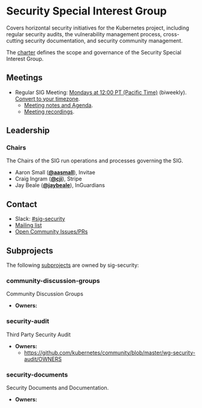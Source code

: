 <!---
This is an autogenerated file!

Please do not edit this file directly, but instead make changes to the
sigs.yaml file in the project root.

To understand how this file is generated, see https://git.k8s.io/community/generator/README.md
--->
# Security Special Interest Group

Covers horizontal security initiatives for the Kubernetes project, including  regular security audits, the vulnerability management process, cross-cutting  security documentation, and security community management.

The [charter](charter.md) defines the scope and governance of the Security Special Interest Group.

## Meetings
* Regular SIG Meeting: [Mondays at 12:00 PT (Pacific Time)](https://zoom.us/j/8416212023) (biweekly). [Convert to your timezone](http://www.thetimezoneconverter.com/?t=12:00&tz=PT%20%28Pacific%20Time%29).
  * [Meeting notes and Agenda](https://docs.google.com/document/d/1GgmmNYN88IZ2v2NBiO3gdU8Riomm0upge_XNVxEYXp0/edit?usp=sharing).
  * [Meeting recordings](tba).

## Leadership

### Chairs
The Chairs of the SIG run operations and processes governing the SIG.

* Aaron Small (**[@aasmall](https://github.com/aasmall)**), Invitae
* Craig Ingram (**[@cji](https://github.com/cji)**), Stripe
* Jay Beale (**[@jaybeale](https://github.com/jaybeale)**), InGuardians

## Contact
- Slack: [#sig-security](https://kubernetes.slack.com/messages/sig-security)
- [Mailing list](https://groups.google.com/forum/#!forum/kubernetes-sig-security)
- [Open Community Issues/PRs](https://github.com/kubernetes/community/labels/sig%2Fsecurity)

## Subprojects

The following [subprojects][subproject-definition] are owned by sig-security:
### community-discussion-groups
Community Discussion Groups
- **Owners:**
### security-audit
Third Party Security Audit
- **Owners:**
  - https://github.com/kubernetes/community/blob/master/wg-security-audit/OWNERS
### security-documents
Security Documents and Documentation.
- **Owners:**

[subproject-definition]: https://github.com/kubernetes/community/blob/master/governance.md#subprojects
<!-- BEGIN CUSTOM CONTENT -->

<!-- END CUSTOM CONTENT -->
